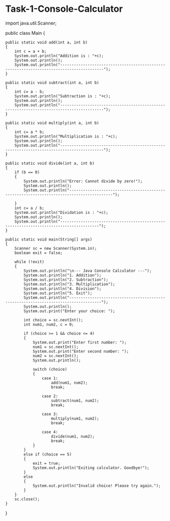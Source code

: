 # Task-1-Console-Calculator

import java.util.Scanner;

public class Main {

    public static void add(int a, int b) 
    {
        int c = a + b;
        System.out.println("Addition is : "+c);
        System.out.println();
        System.out.println("-----------------------------------------------------------------------------------------");
    }

    public static void subtract(int a, int b) 
    {
        int c= a - b;
        System.out.println("Subtraction is : "+c);
        System.out.println();
        System.out.println("-----------------------------------------------------------------------------------------");
    }

    public static void multiply(int a, int b) 
    {
        int c= a * b;
        System.out.println("Multiplication is : "+c);
        System.out.println();
        System.out.println("-----------------------------------------------------------------------------------------");
    }

    public static void divide(int a, int b) 
    {
        if (b == 0) 
        {
            System.out.println("Error: Cannot divide by zero!");
            System.out.println();
            System.out.println("-----------------------------------------------------------------------------------------");
            
        }
        int c= a / b;
        System.out.println("Dividation is : "+c);
        System.out.println();
        System.out.println("---------------------------------------------------------------------------------------");
    }

    public static void main(String[] args) 
    {
        Scanner sc = new Scanner(System.in);
        boolean exit = false;

        while (!exit) 
        {
            System.out.println("\n--- Java Console Calculator ---");
            System.out.println("1. Addition");
            System.out.println("2. Subtraction");
            System.out.println("3. Multiplication");
            System.out.println("4. Division");
            System.out.println("5. Exit");
            System.out.println("------------------------------------------------------------------------------------");
            System.out.println();
            System.out.print("Enter your choice: ");
            
            int choice = sc.nextInt();
            int num1, num2, c = 0;

            if (choice >= 1 && choice <= 4) 
            {
                System.out.print("Enter first number: ");
                num1 = sc.nextInt();
                System.out.print("Enter second number: ");
                num2 = sc.nextInt();
                System.out.println();

                switch (choice) 
                {
                    case 1: 
                    	add(num1, num2); 
                    	break;

                    case 2:
                    	subtract(num1, num2); 
                    	break;

                    case 3: 
                    	multiply(num1, num2); 
                    	break;
                    		
                    case 4: 
                    	divide(num1, num2); 
                    	break;
                }
            } 
            else if (choice == 5) 
            {
                exit = true;
                System.out.println("Exiting calculator. Goodbye!");
            } 
            else 
            {
                System.out.println("Invalid choice! Please try again.");
            }
        }
        sc.close();
    }
}
